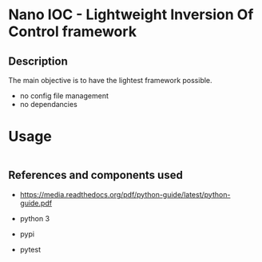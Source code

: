 
# Nano IOC - Lightweight Inversion Of Control framework

## Description

The main objective is to have the lightest framework possible.

- no config file management
- no dependancies

# Usage


```
```


## References and components used

- https://media.readthedocs.org/pdf/python-guide/latest/python-guide.pdf

- python 3
- pypi
- pytest
